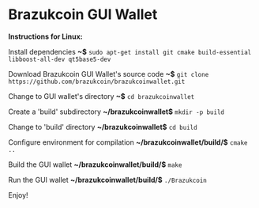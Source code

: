 # Brazukcoin GUI Wallet

**Instructions for Linux:**

Install dependencies
**~$** `sudo apt-get install git cmake build-essential libboost-all-dev qt5base5-dev`

Download Brazukcoin GUI Wallet's source code
**~$** `git clone https://github.com/brazukcoin/brazukcoinwallet.git`

Change to GUI wallet's directory
**~$** `cd brazukcoinwallet`

Create a 'build' subdirectory
**~/brazukcoinwallet$** `mkdir -p build`

Change to 'build' directory
**~/brazukcoinwallet$** `cd build`

Configure environment for compilation
**~/brazukcoinwallet/build/$** `cmake ..`

Build the GUI wallet
**~/brazukcoinwallet/build/$** `make`

Run the GUI wallet
**~/brazukcoinwallet/build/$** `./Brazukcoin`


Enjoy!